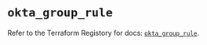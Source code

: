 # `okta_group_rule`

Refer to the Terraform Registory for docs: [`okta_group_rule`](https://registry.terraform.io/providers/okta/okta/4.0.2/docs/resources/group_rule).
